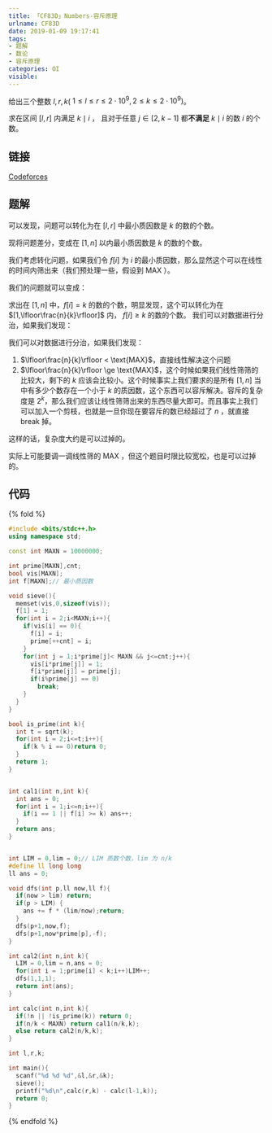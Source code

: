 ```yaml
---
title: 「CF83D」Numbers-容斥原理
urlname: CF83D
date: 2019-01-09 19:17:41
tags:
- 题解
- 数论
- 容斥原理
categories: OI
visible:
---
```


给出三个整数 $l,r,k$( $1 \le  l ≤  r \le 2\cdot10^9, 2 \le k \le 2 \cdot 10^9)$。

求在区间 $[l,r]$ 内满足 $k \mid i$ ， 且对于任意 $j \in [2,k-1]$ 都**不满足** $k \mid  i$ 的数 $i$ 的个数。

<!-- more -->

## 链接

[Codeforces](https://codeforces.com/problemset/problem/83/D)

## 题解

可以发现，问题可以转化为在 $[l,r]$ 中最小质因数是 $k$ 的数的个数。

现将问题差分，变成在 $[1,n]$ 以内最小质因数是 $k$ 的数的个数。

我们考虑转化问题，如果我们令 $f[i]$ 为 $i$ 的最小质因数，那么显然这个可以在线性的时间内筛出来（我们预处理一些，假设到 $\text{MAX}$ ）。

我们的问题就可以变成：

求出在 $[1,n]$ 中，$f[i] = k$ 的数的个数，明显发现，这个可以转化为在 $[1,\lfloor\frac{n}{k}\rfloor]$ 内， $f[i] \ge k$  的数的个数。
我们可以对数据进行分治，如果我们发现：


我们可以对数据进行分治，如果我们发现：
1. $\lfloor\frac{n}{k}\rfloor < \text{MAX}$，直接线性解决这个问题
2. $\lfloor\frac{n}{k}\rfloor \ge \text{MAX}$，这个时候如果我们线性筛筛的比较大，剩下的 $k$ 应该会比较小。这个时候事实上我们要求的是所有 $[1,n]$ 当中有多少个数存在一个小于 $k$ 的质因数，这个东西可以容斥解决。容斥的复杂度是 $2^k$，那么我们应该让线性筛筛出来的东西尽量大即可。而且事实上我们可以加入一个剪枝，也就是一旦你现在要容斥的数已经超过了 $n$ ，就直接 break 掉。

这样的话，复杂度大约是可以过掉的。

实际上可能要调一调线性筛的 $\text{MAX}$ ，但这个题目时限比较宽松，也是可以过掉的。


## 代码

{% fold %}
```cpp
#include <bits/stdc++.h>
using namespace std;

const int MAXN = 10000000;

int prime[MAXN],cnt;
bool vis[MAXN];
int f[MAXN];// 最小质因数

void sieve(){
  memset(vis,0,sizeof(vis));
  f[1] = 1;
  for(int i = 2;i<MAXN;i++){
    if(vis[i] == 0){
      f[i] = i;
      prime[++cnt] = i;
    }
    for(int j = 1;i*prime[j]< MAXN && j<=cnt;j++){
      vis[i*prime[j]] = 1;
      f[i*prime[j]] = prime[j];
      if(i%prime[j] == 0)
        break;
    }
  }
}

bool is_prime(int k){
  int t = sqrt(k);
  for(int i = 2;i<=t;i++){
    if(k % i == 0)return 0;
  }
  return 1;
}


int cal1(int n,int k){
  int ans = 0;
  for(int i = 1;i<=n;i++){
    if(i == 1 || f[i] >= k) ans++;
  }
  return ans;
}


int LIM = 0,lim = 0;// LIM 质数个数，lim 为 n/k
#define ll long long
ll ans = 0;

void dfs(int p,ll now,ll f){
  if(now > lim) return;
  if(p > LIM) {
    ans += f * (lim/now);return;
  }
  dfs(p+1,now,f);
  dfs(p+1,now*prime[p],-f);
}

int cal2(int n,int k){
  LIM = 0,lim = n,ans = 0;
  for(int i = 1;prime[i] < k;i++)LIM++;
  dfs(1,1,1);
  return int(ans);
}

int calc(int n,int k){
  if(!n || !is_prime(k)) return 0;
  if(n/k < MAXN) return cal1(n/k,k);
  else return cal2(n/k,k);
}

int l,r,k;

int main(){
  scanf("%d %d %d",&l,&r,&k);
  sieve();
  printf("%d\n",calc(r,k) - calc(l-1,k));  
  return 0;
}
```
{% endfold %}